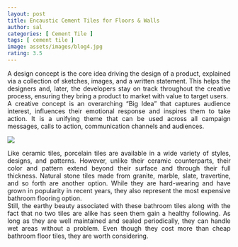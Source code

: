 ```yaml
---
layout: post
title: Encaustic Cement Tiles for Floors & Walls
author: sal
categories: [ Cement Tile ]
tags: [ cement tile ]
image: assets/images/blog4.jpg
rating: 3.5
---
```


<div style="text-align: justify">A design concept is the core idea driving the design of a product, explained via a collection of sketches, images, and a written statement. This helps the designers and, later, the developers stay on track throughout the creative process, ensuring they bring a product to market with value to target users.</div>

<div style="text-align: justify">A creative concept is an overarching “Big Idea” that captures audience interest, influences their emotional response and inspires them to take action. It is a unifying theme that can be used across all campaign messages, calls to action, communication channels and audiences.</div>

![](https://nguyensoncavn.com/wp-content/uploads/the-tiles-blog-1225.jpg)

<div style="text-align: justify">Like ceramic tiles, porcelain tiles are available in a wide variety of styles, designs, and patterns. However, unlike their ceramic counterparts, their color and pattern extend beyond their surface and through their full thickness. Natural stone tiles made from granite, marble, slate, travertine, and so forth are another option. While they are hard-wearing and have grown in popularity in recent years, they also represent the most expensive bathroom flooring option.</div>

<div style="text-align: justify">Still, the earthy beauty associated with these bathroom tiles along with the fact that no two tiles are alike has seen them gain a healthy following. As long as they are well maintained and sealed periodically, they can handle wet areas without a problem. Even though they cost more than cheap bathroom floor tiles, they are worth considering.</div>
